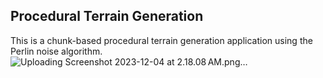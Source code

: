 ## Procedural Terrain Generation
This is a chunk-based procedural terrain generation application using the Perlin noise algorithm.
![Uploading Screenshot 2023-12-04 at 2.18.08 AM.png…]()
